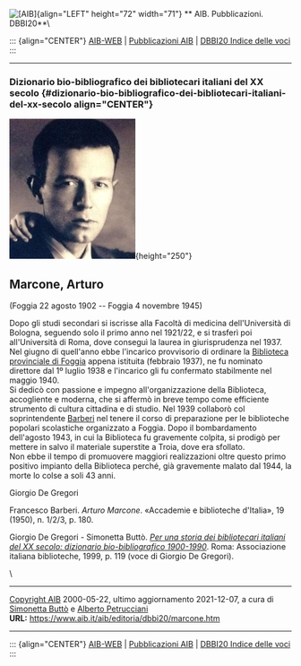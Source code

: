 ![\[AIB\]](/aib/wi/aibv72.gif){align="LEFT" height="72" width="71"}
** AIB. Pubblicazioni. DBBI20**\

::: {align="CENTER"}
[AIB-WEB](/) \| [Pubblicazioni AIB](/pubblicazioni/) \| [DBBI20 Indice
delle voci](dbbi20.htm)
:::

------------------------------------------------------------------------

### Dizionario bio-bibliografico dei bibliotecari italiani del XX secolo {#dizionario-bio-bibliografico-dei-bibliotecari-italiani-del-xx-secolo align="CENTER"}

![\[Ritratto\]](marcone.jpg){height="250"}

## Marcone, Arturo

(Foggia 22 agosto 1902 -- Foggia 4 novembre 1945)

Dopo gli studi secondari si iscrisse alla Facoltà di medicina
dell\'Università di Bologna, seguendo solo il primo anno nel 1921/22, e
si trasferì poi all\'Università di Roma, dove conseguì la laurea in
giurisprudenza nel 1937.\
Nel giugno di quell\'anno ebbe l\'incarico provvisorio di ordinare la
[Biblioteca provinciale di Foggia](/aib/stor/teche/fg-pro.htm) appena
istituita (febbraio 1937), ne fu nominato direttore dal 1º luglio 1938 e
l\'incarico gli fu confermato stabilmente nel maggio 1940.\
Si dedicò con passione e impegno all\'organizzazione della Biblioteca,
accogliente e moderna, che si affermò in breve tempo come efficiente
strumento di cultura cittadina e di studio. Nel 1939 collaborò col
soprintendente [Barberi](barberi.htm) nel tenere il corso di
preparazione per le biblioteche popolari scolastiche organizzato a
Foggia. Dopo il bombardamento dell\'agosto 1943, in cui la Biblioteca fu
gravemente colpita, si prodigò per mettere in salvo il materiale
superstite a Troia, dove era sfollato.\
Non ebbe il tempo di promuovere maggiori realizzazioni oltre questo
primo positivo impianto della Biblioteca perché, già gravemente malato
dal 1944, la morte lo colse a soli 43 anni.

Giorgio De Gregori

Francesco Barberi. *Arturo Marcone*. «Accademie e biblioteche
d\'Italia», 19 (1950), n. 1/2/3, p. 180.

Giorgio De Gregori - Simonetta Buttò. [*Per una storia dei bibliotecari
italiani del XX secolo: dizionario bio-bibliografico
1900-1990*](/aib/editoria/pub065.htm). Roma: Associazione italiana
biblioteche, 1999, p. 119 (voce di Giorgio De Gregori).

\

------------------------------------------------------------------------

[Copyright AIB](/su-questo-sito/dichiarazione-di-copyright-aib-web/)
2000-05-22, ultimo aggiornamento 2021-12-07, a cura di [Simonetta
Buttò](/aib/redazione3.htm) e [Alberto
Petrucciani](/su-questo-sito/redazione-aib-web/)\
**URL:** https://www.aib.it/aib/editoria/dbbi20/marcone.htm

------------------------------------------------------------------------

::: {align="CENTER"}
[AIB-WEB](/) \| [Pubblicazioni AIB](/pubblicazioni/) \| [DBBI20 Indice
delle voci](dbbi20.htm)
:::
